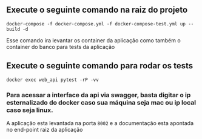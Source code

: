 ## Execute o seguinte comando na raiz do projeto 
```docker-compose -f docker-compose.yml -f docker-compose-test.yml up --build -d```

Esse comando ira levantar os container da aplicação como também o container do banco para tests da aplicação

## Execute o seguinte comando para rodar os tests
```docker exec web_api pytest -rP -vv```

### Para acessar a interface da api via swagger, basta digitar o ip esternalizado do docker caso sua máquina seja mac ou ip local caso seja linux.
A aplicação esta levantada na porta ```8002``` e a documentação esta apontada no end-point raiz da aplicação 
